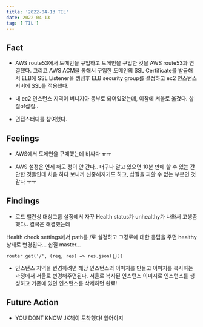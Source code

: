 ```yaml
---
title: '2022-04-13 TIL'
date: 2022-04-13
tag: ['TIL']
---
```


## Fact

- AWS route53에서 도메인을 구입하고 도메인을 구입한 것을 AWS route53과 연결했다. 그리고 AWS ACM을 통해서 구입한 도메인의 SSL Certificate를 발급해서 ELB에 SSL Listener을 생성후 ELB security group를 설정하고 ec2 인스턴스 서버에 SSL를 적용했다.

- 내 ec2 인스턴스 지역이 버니지아 동부로 되어있었는데, 이참에 서울로 옮겼다. 삽질of삽질..

- 면접스터디를 참여했다.

## Feelings

- AWS에서 도메인을 구매했는데 비싸다 ㅠㅠ

- AWS 설정은 언제 해도 정이 안 간다.. 더구나 알고 있으면 10분 만에 할 수 있는 간단한 것들인데 처음 하다 보니까 신중해지기도 하고, 삽질을 피할 수 없는 부분인 것 같다 ㅠㅠ

## Findings

- 로드 밸런싱 대상그룹 설정에서 자꾸 Health status가 unhealthy가 나와서 고생좀했다.. 결국은 해결했는데

Health check settings에서 path를 /로 설정하고 그경로에 대한 응답을 주면 healthy 상태로 변경된다... 삽질 master...

```tsx
router.get('/', (req, res) => res.json({}))
```

- 인스턴스 지역을 변경하려면 해당 인스턴스의 이미지를 만들고 이미지를 복사하는 과정에서 서울로 변경해주면된다. 서울로 복사된 인스턴스 이미지로 인스턴스를 생성하고 기존에 있던 인스턴스를 삭제하면 완료!

## Future Action

- YOU DONT KNOW JK책이 도착했다! 읽어야지
